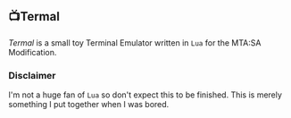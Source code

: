 ## 📺Termal
*Termal* is a small toy Terminal Emulator written in `Lua` for the MTA:SA Modification.

### Disclaimer
I'm not a huge fan of `Lua` so don't expect this to be finished. This is merely something I put together when I was bored.